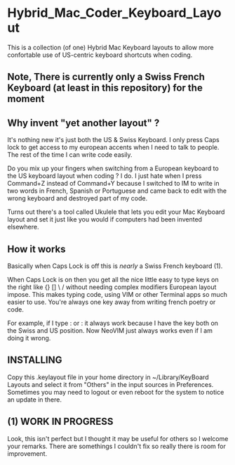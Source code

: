# Hybrid_Mac_Coder_Keyboard_Layout

This is a collection (of one) Hybrid Mac Keyboard layouts to allow more confortable use of US-centric keyboard shortcuts when coding.

## Note, There is currently only a Swiss French Keyboard (at least in this repository) for the moment

## Why invent "yet another layout" ?

It's nothing new it's just both the US & Swiss Keyboard. I only press Caps lock to get access to my european accents when I need to talk to people. The rest of the time I can write code easily.

Do you mix up your fingers when switching from a European keyboard to the US keyboard layout when coding ? I do. I just hate when I press Command+Z instead of Command+Y because I switched to IM to write in two words in French, Spanish or Portuguese and came back to edit with the wrong keyboard and destroyed part of my code.

Turns out there's a tool called Ukulele that lets you edit your Mac Keyboard layout and set it just like you would if computers had been invented elsewhere.

## How it works

Basically when Caps Lock is off this is _nearly_ a Swiss French keyboard (1).

When Caps Lock is on then you get all the nice little easy to type keys on the right like {} [] \ / without needing complex modifiers European layout impose. This makes typing code, using VIM or other Terminal apps so much easier to use. You're always one key away from writing french poetry or code.

For example, if I type : or : it always work because I have the key both on the Swiss and US position. Now NeoVIM just always works even if I am doing it wrong.

## INSTALLING

Copy this .keylayout file in your home directory in ~/Library/KeyBoard Layouts and select it from "Others" in the input sources in Preferences. Sometimes you may need to logout or even reboot for the system to notice an update in there.

## (1) WORK IN PROGRESS

Look, this isn't perfect but I thought it may be useful for others so I welcome your remarks. There are somethings I couldn't fix so really there is room for improvement.
